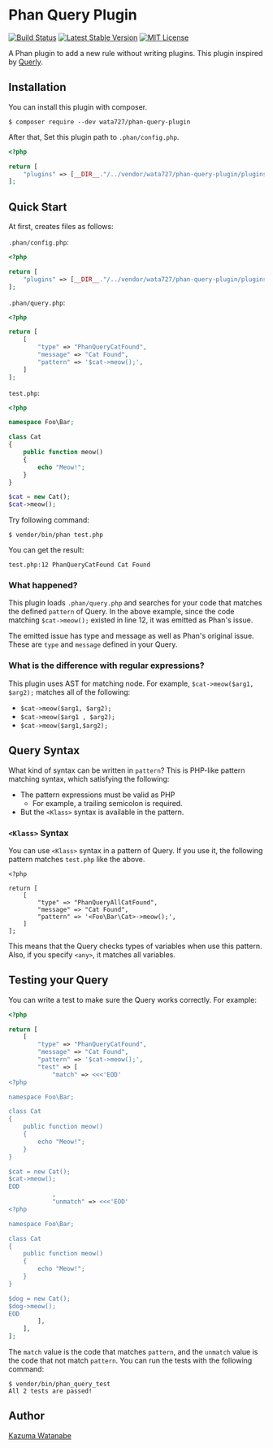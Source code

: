 # Phan Query Plugin

[![Build Status](https://travis-ci.org/wata727/phan-query-plugin.svg?branch=master)](https://travis-ci.org/wata727/phan-query-plugin)
[![Latest Stable Version](https://poser.pugx.org/wata727/phan-query-plugin/v/stable)](https://packagist.org/packages/wata727/phan-query-plugin)
[![MIT License](http://img.shields.io/badge/license-MIT-blue.svg?style=flat)](LICENSE)

A Phan plugin to add a new rule without writing plugins. This plugin inspired by [Querly](https://github.com/soutaro/querly).

## Installation

You can install this plugin with composer.

```
$ composer require --dev wata727/phan-query-plugin
```

After that, Set this plugin path to `.phan/config.php`.

```php
<?php

return [
    "plugins" => [__DIR__."/../vendor/wata727/phan-query-plugin/plugins/QueryPlugin.php"]
];
```

## Quick Start

At first, creates files as follows:

`.phan/config.php`:

```php
<?php

return [
    "plugins" => [__DIR__."/../vendor/wata727/phan-query-plugin/plugins/QueryPlugin.php"]
];
```

`.phan/query.php`:

```php
<?php

return [
    [
        "type" => "PhanQueryCatFound",
        "message" => "Cat Found",
        "pattern" => '$cat->meow();',
    ]
];
```

`test.php`:

```php
<?php

namespace Foo\Bar;

class Cat
{
    public function meow()
    {
        echo "Meow!";
    }
}

$cat = new Cat();
$cat->meow();
```

Try following command:

```
$ vendor/bin/phan test.php
```

You can get the result:

```
test.php:12 PhanQueryCatFound Cat Found
```

### What happened?

This plugin loads `.phan/query.php` and searches for your code that matches the defined `pattern` of Query.
In the above example, since the code matching `$cat->meow();` existed in line 12, it was emitted as Phan's issue.

The emitted issue has type and message as well as Phan's original issue. These are `type` and `message` defined in your Query.

### What is the difference with regular expressions?

This plugin uses AST for matching node. For example, `$cat->meow($arg1, $arg2);` matches all of the following:

- `$cat->meow($arg1, $arg2);`
- `$cat->meow($arg1 , $arg2);`
- `$cat->meow($arg1,$arg2);`

## Query Syntax

What kind of syntax can be written in `pattern`? This is PHP-like pattern matching syntax, which satisfying the following:

- The pattern expressions must be valid as PHP
  - For example, a trailing semicolon is required.
- But the `<Klass>` syntax is available in the pattern.

### `<Klass>` Syntax

You can use `<Klass>` syntax in a pattern of Query. If you use it, the following pattern matches `test.php` like the above.

```
<?php

return [
    [
        "type" => "PhanQueryAllCatFound",
        "message" => "Cat Found",
        "pattern" => '<Foo\Bar\Cat>->meow();',
    ]
];
```

This means that the Query checks types of variables when use this pattern. Also, if you specify `<any>`, it matches all variables.

## Testing your Query

You can write a test to make sure the Query works correctly. For example:

```php
<?php

return [
    [
        "type" => "PhanQueryCatFound",
        "message" => "Cat Found",
        "pattern" => '$cat->meow();',
        "test" => [
            "match" => <<<'EOD'
<?php

namespace Foo\Bar;

class Cat
{
    public function meow()
    {
        echo "Meow!";
    }
}

$cat = new Cat();
$cat->meow();
EOD
            ,
            "unmatch" => <<<'EOD'
<?php

namespace Foo\Bar;

class Cat
{
    public function meow()
    {
        echo "Meow!";
    }
}

$dog = new Cat();
$dog->meow();
EOD
        ],
    ],
];
```

The `match` value is the code that matches `pattern`, and the `unmatch` value is the code that not match `pattern`. You can run the tests with the following command:

```
$ vendor/bin/phan_query_test
All 2 tests are passed!
```

## Author

[Kazuma Watanabe](https://github.com/wata727)
